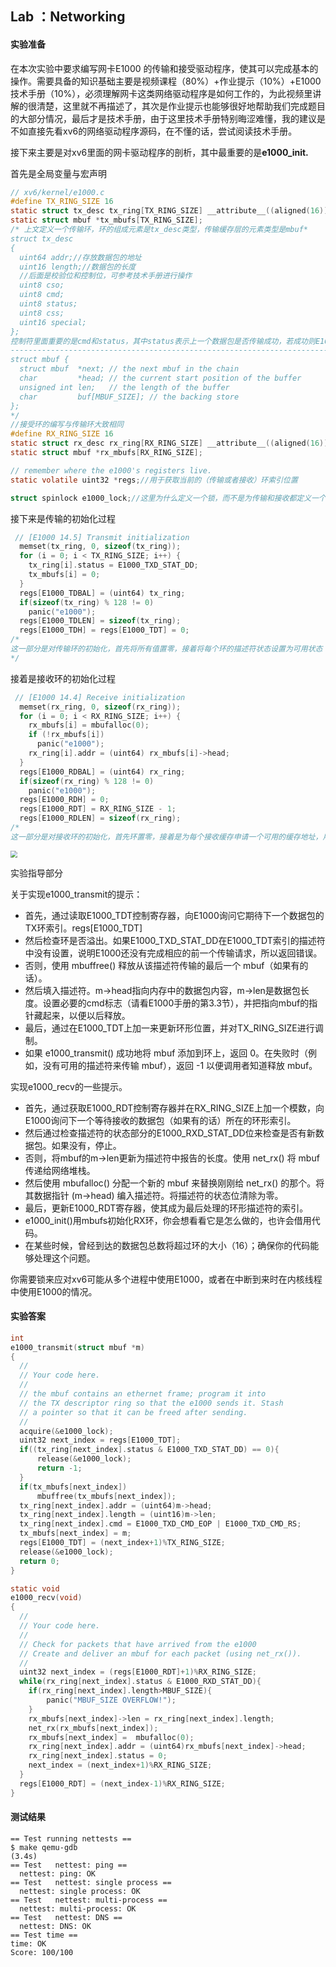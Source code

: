 ##  Lab ：Networking

#### 实验准备

在本次实验中要求编写网卡E1000 的传输和接受驱动程序，使其可以完成基本的操作。需要具备的知识基础主要是视频课程（80%）+作业提示（10%）+E1000技术手册（10%），必须理解网卡这类网络驱动程序是如何工作的，为此视频里讲解的很清楚，这里就不再描述了，其次是作业提示也能够很好地帮助我们完成题目的大部分情况，最后才是技术手册，由于这里技术手册特别晦涩难懂，我的建议是不如直接先看xv6的网络驱动程序源码，在不懂的话，尝试阅读技术手册。

接下来主要是对xv6里面的网卡驱动程序的剖析，其中最重要的是**e1000_init.**

首先是全局变量与宏声明

```c
// xv6/kernel/e1000.c
#define TX_RING_SIZE 16
static struct tx_desc tx_ring[TX_RING_SIZE] __attribute__((aligned(16)));
static struct mbuf *tx_mbufs[TX_RING_SIZE];
/* 上文定义一个传输环，环的组成元素是tx_desc类型，传输缓存层的元素类型是mbuf*
struct tx_desc   
{
  uint64 addr;//存放数据包的地址
  uint16 length;//数据包的长度
  //后面是校验位和控制位，可参考技术手册进行操作
  uint8 cso;
  uint8 cmd;
  uint8 status;
  uint8 css;
  uint16 special; 
};
控制符里面重要的是cmd和status，其中status表示上一个数据包是否传输成功，若成功则E1000_TXD_STAT_DD（0x01），否则为0x0.其次是cmd，它控制了该描述符的行为，当 E1000_TXD_CMD_EOP 被设置时，表示当前描述符为用于存储一块数据包的最后一个描述符（当数据包较大时可由多个描述符共同存储），当 E1000_TXD_CMD_RS 被设置时，硬件在提取当前描述符的内容时，会自动将该描述符的status 置为 E1000_TXD_STAT_DD 。
--------------------------------------------------------------------------------------
struct mbuf {                                                        
  struct mbuf  *next; // the next mbuf in the chain
  char         *head; // the current start position of the buffer
  unsigned int len;   // the length of the buffer
  char         buf[MBUF_SIZE]; // the backing store
};
*/
//接受环的编写与传输环大致相同
#define RX_RING_SIZE 16
static struct rx_desc rx_ring[RX_RING_SIZE] __attribute__((aligned(16)));
static struct mbuf *rx_mbufs[RX_RING_SIZE];

// remember where the e1000's registers live.
static volatile uint32 *regs;//用于获取当前的（传输或者接收）环索引位置

struct spinlock e1000_lock;//这里为什么定义一个锁，而不是为传输和接收都定义一个锁很关键，主要是主机对网卡与网卡对主机的关系分别是多对一与一对多的关系，为此只需要在传输上面加锁即可使得多个用户进行调用网卡驱动程序。

```

接下来是传输的初始化过程

```c
 // [E1000 14.5] Transmit initialization
  memset(tx_ring, 0, sizeof(tx_ring));
  for (i = 0; i < TX_RING_SIZE; i++) {
    tx_ring[i].status = E1000_TXD_STAT_DD;
    tx_mbufs[i] = 0;
  }
  regs[E1000_TDBAL] = (uint64) tx_ring;
  if(sizeof(tx_ring) % 128 != 0)
    panic("e1000");
  regs[E1000_TDLEN] = sizeof(tx_ring);
  regs[E1000_TDH] = regs[E1000_TDT] = 0;
/*
这一部分是对传输环的初始化，首先将所有值置零，接着将每个环的描述符状态设置为可用状态（E1000_TXD_STAT_DD），然后是传输缓存层指针设置为空指针，将当前的环索引置零，表示从头开始使用传输环，这里要和接收环做区别。
*/

```

接着是接收环的初始化过程

```c
 // [E1000 14.4] Receive initialization
  memset(rx_ring, 0, sizeof(rx_ring));
  for (i = 0; i < RX_RING_SIZE; i++) {
    rx_mbufs[i] = mbufalloc(0);
    if (!rx_mbufs[i])
      panic("e1000");
    rx_ring[i].addr = (uint64) rx_mbufs[i]->head;
  }
  regs[E1000_RDBAL] = (uint64) rx_ring;
  if(sizeof(rx_ring) % 128 != 0)
    panic("e1000");
  regs[E1000_RDH] = 0;
  regs[E1000_RDT] = RX_RING_SIZE - 1;
  regs[E1000_RDLEN] = sizeof(rx_ring);
/* 
这一部分是对接收环的初始化，首先环置零，接着是为每个接收缓存申请一个可用的缓存地址，用于存放随时可能到达的数据包，接着将每个缓存地址放入环中。然后是对头部和尾部的初始化，主要的是E1000_RDT的定义要注意，这里他将其设置为最后一个元素的索引为此，后面使用前需要先将其加1在对其总长度取模。
```

<img src="Lab ：Networking.assets/figure1.png" style="zoom:67%;" />

实验指导部分 

关于实现e1000_transmit的提示：

-   首先，通过读取E1000_TDT控制寄存器，向E1000询问它期待下一个数据包的TX环索引。regs[E1000_TDT]
-   然后检查环是否溢出。如果E1000_TXD_STAT_DD在E1000_TDT索引的描述符中没有设置，说明E1000还没有完成相应的前一个传输请求，所以返回错误。
-   否则，使用 mbuffree() 释放从该描述符传输的最后一个 mbuf（如果有的话）。
-   然后填入描述符。m->head指向内存中的数据包内容，m->len是数据包长度。设置必要的cmd标志（请看E1000手册的第3.3节），并把指向mbuf的指针藏起来，以便以后释放。
-   最后，通过在E1000_TDT上加一来更新环形位置，并对TX_RING_SIZE进行调制。
-   如果 e1000_transmit() 成功地将 mbuf 添加到环上，返回 0。在失败时（例如，没有可用的描述符来传输 mbuf），返回 -1 以便调用者知道释放 mbuf。

实现e1000_recv的一些提示。

-   首先，通过获取E1000_RDT控制寄存器并在RX_RING_SIZE上加一个模数，向E1000询问下一个等待接收的数据包（如果有的话）所在的环形索引。
-   然后通过检查描述符的状态部分的E1000_RXD_STAT_DD位来检查是否有新数据包。如果没有，停止。
-   否则，将mbuf的m->len更新为描述符中报告的长度。使用 net_rx() 将 mbuf 传递给网络堆栈。
-   然后使用 mbufalloc() 分配一个新的 mbuf 来替换刚刚给 net_rx() 的那个。将其数据指针 (m->head) 编入描述符。将描述符的状态位清除为零。
-   最后，更新E1000_RDT寄存器，使其成为最后处理的环形描述符的索引。
-   e1000_init()用mbufs初始化RX环，你会想看看它是怎么做的，也许会借用代码。
-   在某些时候，曾经到达的数据包总数将超过环的大小（16）；确保你的代码能够处理这个问题。

你需要锁来应对xv6可能从多个进程中使用E1000，或者在中断到来时在内核线程中使用E1000的情况。

#### 实验答案

```c
int
e1000_transmit(struct mbuf *m)
{
  //
  // Your code here.
  //
  // the mbuf contains an ethernet frame; program it into
  // the TX descriptor ring so that the e1000 sends it. Stash
  // a pointer so that it can be freed after sending.
  //
  acquire(&e1000_lock);
  uint32 next_index = regs[E1000_TDT];
  if((tx_ring[next_index].status & E1000_TXD_STAT_DD) == 0){
      release(&e1000_lock);
      return -1;
  }
  if(tx_mbufs[next_index])
      mbuffree(tx_mbufs[next_index]);
  tx_ring[next_index].addr = (uint64)m->head;
  tx_ring[next_index].length = (uint16)m->len;
  tx_ring[next_index].cmd = E1000_TXD_CMD_EOP | E1000_TXD_CMD_RS;
  tx_mbufs[next_index] = m;
  regs[E1000_TDT] = (next_index+1)%TX_RING_SIZE;
  release(&e1000_lock);
  return 0;
}

```

```c
static void
e1000_recv(void)
{
  //
  // Your code here.
  //
  // Check for packets that have arrived from the e1000
  // Create and deliver an mbuf for each packet (using net_rx()).
  //
  uint32 next_index = (regs[E1000_RDT]+1)%RX_RING_SIZE;
  while(rx_ring[next_index].status & E1000_RXD_STAT_DD){
    if(rx_ring[next_index].length>MBUF_SIZE){
        panic("MBUF_SIZE OVERFLOW!");
    }
    rx_mbufs[next_index]->len = rx_ring[next_index].length;
    net_rx(rx_mbufs[next_index]);
    rx_mbufs[next_index] =  mbufalloc(0);
    rx_ring[next_index].addr = (uint64)rx_mbufs[next_index]->head;
    rx_ring[next_index].status = 0;
    next_index = (next_index+1)%RX_RING_SIZE;
  }
  regs[E1000_RDT] = (next_index-1)%RX_RING_SIZE;
}

```

#### 测试结果

```
== Test running nettests == 
$ make qemu-gdb
(3.4s) 
== Test   nettest: ping == 
  nettest: ping: OK 
== Test   nettest: single process == 
  nettest: single process: OK 
== Test   nettest: multi-process == 
  nettest: multi-process: OK 
== Test   nettest: DNS == 
  nettest: DNS: OK 
== Test time == 
time: OK 
Score: 100/100

```

